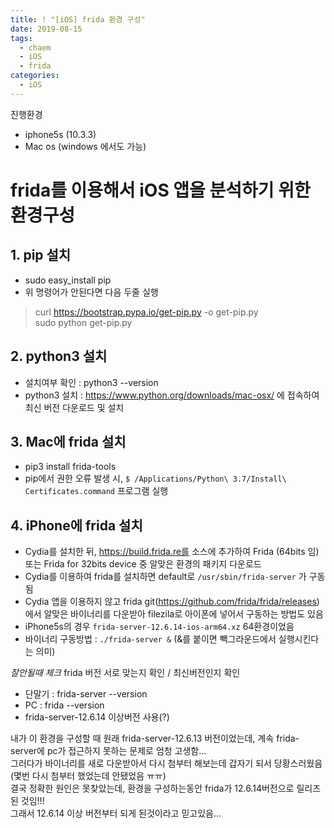 ```yaml
---
title: ! "[iOS] frida 환경 구성"
date: 2019-08-15
tags:
  - chaem
  - iOS
  - frida
categories:
  - iOS
---
```


진행환경
- iphone5s (10.3.3)  
- Mac os (windows 에서도 가능)  

# frida를 이용해서 iOS 앱을 분석하기 위한 환경구성  

## 1. pip 설치  
- sudo easy_install pip  
- 위 명령어가 안된다면 다음 두줄 실행  
 > curl https://bootstrap.pypa.io/get-pip.py -o get-pip.py  
 > sudo python get-pip.py  

## 2. python3 설치  
- 설치여부 확인 : python3 --version  
- python3 설치 :  https://www.python.org/downloads/mac-osx/ 에 접속하여 최신 버전 다운로드 및 설치  

## 3. Mac에 frida 설치  
- pip3 install frida-tools  
- pip에서 권한 오류 발생 시, `$ /Applications/Python\ 3.7/Install\ Certificates.command` 프로그램 실행  

## 4. iPhone에 frida 설치  
- Cydia를 설치한 뒤, https://build.frida.re를 소스에 추가하여 Frida (64bits 임)또는 Frida for 32bits device 중 알맞은 환경의 패키지 다운로드  
- Cydia를 이용하여 frida를 설치하면 default로 `/usr/sbin/frida-server` 가 구동됨  
- Cydia 앱을 이용하지 않고 frida git(https://github.com/frida/frida/releases)에서 알맞은 바이너리를 다운받아 filezila로 아이폰에 넣어서 구동하는 방법도 있음  
- iPhone5s의 경우 `frida-server-12.6.14-ios-arm64.xz` 64환경이었음  
- 바이너리 구동방법 : `./frida-server &` (&를 붙이면 빽그라운드에서 실행시킨다는 의미)  

*잘안될때 체크*
frida 버전 서로 맞는지 확인 / 최신버전인지 확인  
- 단말기 : frida-server --version   
- PC : frida --version  
- frida-server-12.6.14 이상버전 사용(?)  
  
내가 이 환경을 구성할 때 원래 frida-server-12.6.13 버전이었는데, 계속 frida-server에 pc가 접근하지 못하는 문제로 엄청 고생함...  
그러다가 바이너리를 새로 다운받아서 다시 첨부터 해보는데 갑자기 되서 당황스러웠음 (몇번 다시 첨부터 했었는데 안됐었음 ㅠㅠ)  
결국 정확한 원인은 못찾았는데, 환경을 구성하는동안 frida가 12.6.14버전으로 릴리즈된 것임!!!   
그래서 12.6.14 이상 버전부터 되게 된것이라고 믿고있음...  

